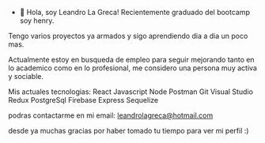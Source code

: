 - 👋 Hola, soy Leandro La Greca!
Recientemente graduado del bootcamp soy henry.

Tengo varios proyectos ya armados y sigo aprendiendo dia a dia un poco mas.

Actualmente estoy en busqueda de empleo para seguir mejorando tanto en lo academico como en lo profesional, me considero una persona muy activa y sociable.

Mis actuales tecnologias:
React
Javascript
Node
Postman
Git
Visual Studio
Redux
PostgreSql
Firebase
Express
Sequelize

podras contactarme en mi email: leandrolagreca@hotmail.com

desde ya muchas gracias por haber tomado tu tiempo para ver mi perfil :)
